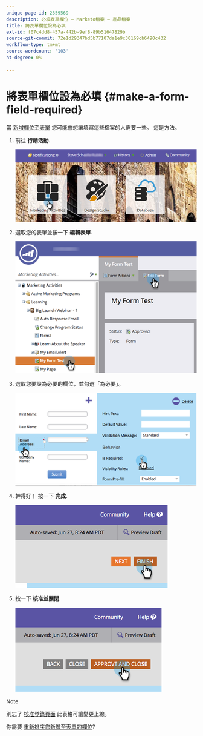 ```yaml
---
unique-page-id: 2359569
description: 必填表單欄位 — Marketo檔案 — 產品檔案
title: 將表單欄位設為必填
exl-id: f07c4dd8-457a-442b-9ef8-89b51647829b
source-git-commit: 72e1d29347bd5b77107da1e9c30169cb6490c432
workflow-type: tm+mt
source-wordcount: '103'
ht-degree: 0%

---
```


# 將表單欄位設為必填 {#make-a-form-field-required}

當 [新增欄位至表單](/help/marketo/product-docs/demand-generation/forms/creating-a-form/add-a-field-to-a-form.md) 您可能會想讓填寫這些檔案的人需要一些。 這是方法。

1. 前往 **行銷活動**.

   ![](assets/login-marketing-activities-4.png)

1. 選取您的表單並按一下 **編輯表單**.

   ![](assets/editform-2.png)

1. 選取您要設為必要的欄位，並勾選「為必要」。

   ![](assets/image2014-9-15-17-3a30-3a44.png)

1. 幹得好！ 按一下 **完成**.

   ![](assets/image2014-9-15-17-3a30-3a58.png)

1. 按一下 **核准並關閉**.

   ![](assets/image2014-9-15-17-3a31-3a11.png)

>[!NOTE]
>
>別忘了 [核准登錄頁面](/help/marketo/product-docs/demand-generation/landing-pages/understanding-landing-pages/approve-unapprove-or-delete-a-landing-page.md) 此表格可讓變更上線。

你需要 [重新排序您新增至表單的欄位](/help/marketo/product-docs/demand-generation/forms/form-fields/reorder-fields-in-a-form.md)?

